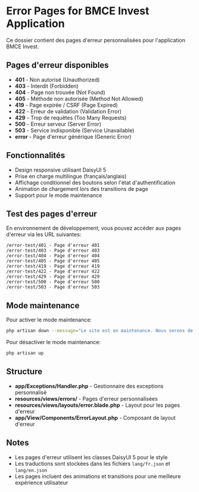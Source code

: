 # Error Pages for BMCE Invest Application

Ce dossier contient des pages d'erreur personnalisées pour l'application BMCE Invest.

## Pages d'erreur disponibles

- **401** - Non autorisé (Unauthorized)
- **403** - Interdit (Forbidden)
- **404** - Page non trouvée (Not Found)
- **405** - Méthode non autorisée (Method Not Allowed)
- **419** - Page expirée / CSRF (Page Expired)
- **422** - Erreur de validation (Validation Error)
- **429** - Trop de requêtes (Too Many Requests)
- **500** - Erreur serveur (Server Error)
- **503** - Service indisponible (Service Unavailable)
- **error** - Page d'erreur générique (Generic Error)

## Fonctionnalités

- Design responsive utilisant DaisyUI 5
- Prise en charge multilingue (français/anglais)
- Affichage conditionnel des boutons selon l'état d'authentification
- Animation de chargement lors des transitions de page
- Support pour le mode maintenance

## Test des pages d'erreur

En environnement de développement, vous pouvez accéder aux pages d'erreur via les URL suivantes:

```
/error-test/401 - Page d'erreur 401
/error-test/403 - Page d'erreur 403
/error-test/404 - Page d'erreur 404
/error-test/405 - Page d'erreur 405
/error-test/419 - Page d'erreur 419
/error-test/422 - Page d'erreur 422
/error-test/429 - Page d'erreur 429
/error-test/500 - Page d'erreur 500
/error-test/503 - Page d'erreur 503
```

## Mode maintenance

Pour activer le mode maintenance:

```bash
php artisan down --message="Le site est en maintenance. Nous serons de retour bientôt!"
```

Pour désactiver le mode maintenance:

```bash
php artisan up
```

## Structure

- **app/Exceptions/Handler.php** - Gestionnaire des exceptions personnalisé
- **resources/views/errors/** - Pages d'erreur personnalisées
- **resources/views/layouts/error.blade.php** - Layout pour les pages d'erreur
- **app/View/Components/ErrorLayout.php** - Composant de layout d'erreur

## Notes

- Les pages d'erreur utilisent les classes DaisyUI 5 pour le style
- Les traductions sont stockées dans les fichiers `lang/fr.json` et `lang/en.json`
- Les pages incluent des animations et transitions pour une meilleure expérience utilisateur

